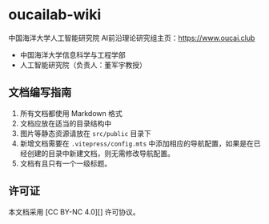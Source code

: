 # oucailab-wiki

中国海洋大学人工智能研究院 AI前沿理论研究组主页：https://www.oucai.club 

- 中国海洋大学信息科学与工程学部
- 人工智能研究院（负责人：董军宇教授）




## 文档编写指南

1. 所有文档都使用 Markdown 格式
2. 文档应放在适当的目录结构中
3. 图片等静态资源请放在 `src/public` 目录下
4. 新增文档需要在 `.vitepress/config.mts` 中添加相应的导航配置，如果是在已经创建的目录中新建文档，则无需修改导航配置。
5. 文档有且只有一个一级标题。

## 许可证

本文档采用 [CC BY-NC 4.0][] 许可协议。
